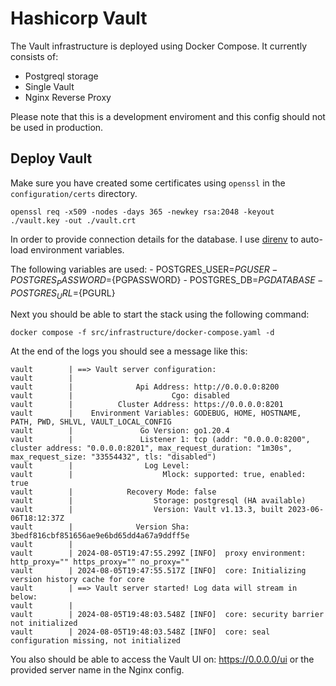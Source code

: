 # Hashicorp Vault

The Vault infrastructure is deployed using Docker Compose. It currently consists of:

- Postgreql storage
- Single Vault
- Nginx Reverse Proxy

Please note that this is a development enviroment and this config should not be used in production.

## Deploy Vault

Make sure you have created some certificates using `openssl` in the `configuration/certs` directory.

```ssh
openssl req -x509 -nodes -days 365 -newkey rsa:2048 -keyout ./vault.key -out ./vault.crt
```

In order to provide connection details for the database. I use [direnv](https://github.com/direnv/direnv) to auto-load environment variables.

The following variables are used: - POSTGRES_USER=${PGUSER}
    - POSTGRES_PASSWORD=${PGPASSWORD} - POSTGRES_DB=${PGDATABASE}
    - POSTGRES_URL=${PGURL}

Next you should be able to start the stack using the following command:

```ssh
docker compose -f src/infrastructure/docker-compose.yaml -d
```

At the end of the logs you should see a message like this:

```
vault        | ==> Vault server configuration:
vault        |
vault        |              Api Address: http://0.0.0.0:8200
vault        |                      Cgo: disabled
vault        |          Cluster Address: https://0.0.0.0:8201
vault        |    Environment Variables: GODEBUG, HOME, HOSTNAME, PATH, PWD, SHLVL, VAULT_LOCAL_CONFIG
vault        |               Go Version: go1.20.4
vault        |               Listener 1: tcp (addr: "0.0.0.0:8200", cluster address: "0.0.0.0:8201", max_request_duration: "1m30s", max_request_size: "33554432", tls: "disabled")
vault        |                Log Level:
vault        |                    Mlock: supported: true, enabled: true
vault        |            Recovery Mode: false
vault        |                  Storage: postgresql (HA available)
vault        |                  Version: Vault v1.13.3, built 2023-06-06T18:12:37Z
vault        |              Version Sha: 3bedf816cbf851656ae9e6bd65dd4a67a9ddff5e
vault        |
vault        | 2024-08-05T19:47:55.299Z [INFO]  proxy environment: http_proxy="" https_proxy="" no_proxy=""
vault        | 2024-08-05T19:47:55.517Z [INFO]  core: Initializing version history cache for core
vault        | ==> Vault server started! Log data will stream in below:
vault        |
vault        | 2024-08-05T19:48:03.548Z [INFO]  core: security barrier not initialized
vault        | 2024-08-05T19:48:03.548Z [INFO]  core: seal configuration missing, not initialized
```

You also should be able to access the Vault UI on: https://0.0.0.0/ui or the provided server name in the Nginx config.
